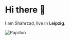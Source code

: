 # Hi there 👋

I am Shahrzad, live in **Leipzig**.

![Papillon](https://fastly.picsum.photos/id/663/200/300.jpg?hmac=OYPBwsRmaygvAiTN0M4ZNNWBZqgbTGuH2aXkJ4FLX_M)

